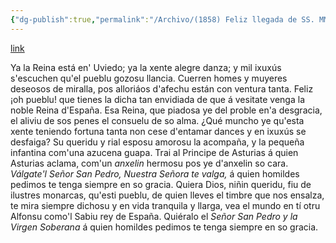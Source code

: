 ```yaml
---
{"dg-publish":true,"permalink":"/Archivo/(1858) Feliz llegada de SS. MM. y AA. a la ciudad de Oviedo/","tags":["#Siglo_19","central","a1858","Teodoro_Cuesta","escrito","Mieres","poema"]}
---
```


[link](https://bibliotecavirtual.asturias.es/i18n/consulta/registro.cmd?id=3286)

Ya la Reina está en' Uviedo;
ya la xente alegre danza;
y mil ixuxús s'escuchen
qu'el pueblu gozosu llancia.
Cuerren homes y muyeres
deseosos de miralla,
pos alloriáos d'afechu
están con ventura tanta.
Feliz ¡oh pueblu! que tienes
la dicha tan envidiada
de que á vesitate venga
la noble Reina d'España.
Esa Reina, que piadosa
ye del proble en'a desgracia,
el aliviu de sos penes
el consuelu de so alma.
¿Qué muncho ye qu'esta xente
teniendo fortuna tanta 
non cese d'entamar dances
y en ixuxús se desfaiga?
Su queridu y rial esposu
amorosu la acompaña,
y la pequeña infantina
com'una azucena guapa.
Trai al Principe de Asturias
á quien Asturias aclama,
com'un *anxelin* hermosu
pos ye d'anxelin so cara.
*Válgate'l Señor San Pedro,
Nuestra Señora te valga,*
á quien homildes pedimos
te tenga siempre en so gracia.
Quiera Dios, niñin queridu,
fiu de ilustres monarcas,
qu'esti pueblu, de quien lleves
el timbre que nos ensalza,
te mira siempre dichosu
y en vida tranquila y llarga,
vea el mundo en tí otru Alfonsu
como'l Sabiu rey de España.
Quiéralo el *Señor San Pedro
y la Virgen Soberana*
á quien homildes pedimos
te tenga siempre en so gracia.